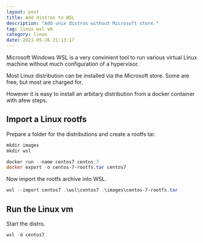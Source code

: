 ```yaml
---
layout: post
title: Add distros to WSL
description: "Add unix distros without Microsoft store."
tag: linux wsl vm
category: linux
date: 2021-05-26 21:13:17
---
```

Microsoft Windows WSL is a very convinient tool to run various virtual Linux machine without much configuration of a hypervisor.

Most Linux distribution can be installed via the Microsoft store. Some are free, but most are charged for.

However it is easy to install an arbitary distribution from a docker container with afew steps.

## Import a Linux rootfs

Prepare a folder for the distributions and create a rootfs tar.

```powershell
mkdir images
mkdir wsl

docker run --name centos7 centos:7
docker export -o centos-7-rootfs.tar centos7
```

Now import the rootfs archive into WSL.

```powershell
wsl --import centos7 .\wsl\centos7 .\images\centos-7-rootfs.tar
```

## Run the Linux vm

Start the distro.

```powershell
wsl -d centos7
```
